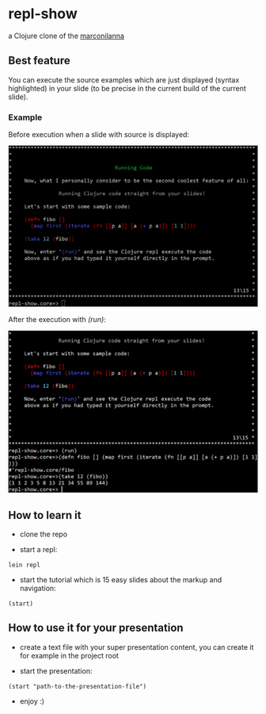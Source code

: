 
# repl-show
a Clojure clone of the [marconilanna](https://github.com/marconilanna/REPLesent)

## Best feature

You can execute the source examples which are just displayed (syntax highlighted) in your slide (to be precise in the current build of the current slide).

### Example 

Before execution when a slide with source is displayed:

![Before execution](/doc/13.PNG)

After the execution with *(run)*: 

![After execution](/doc/13_run.PNG)

## How to learn it

- clone the repo

- start a repl: 
```
lein repl
```
- start the tutorial which is 15 easy slides about the markup and navigation: 
```
(start)
```

## How to use it for your presentation

- create a text file with your super presentation content, you can create it for example in the project root 

- start the presentation: 
```
(start "path-to-the-presentation-file")
```

- enjoy :)
